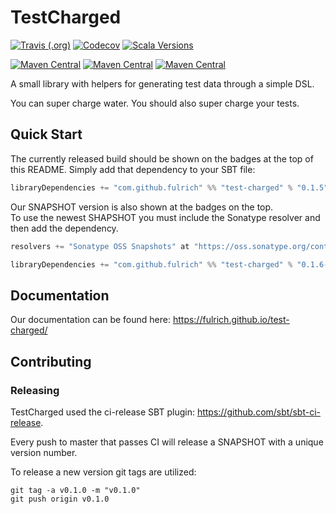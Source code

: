 # TestCharged
[![Travis (.org)](https://img.shields.io/travis/fulrich/test-charged.svg?style=flat-square)](https://travis-ci.org/fulrich/test-charged)
[![Codecov](https://img.shields.io/codecov/c/github/fulrich/test-charged.svg?style=flat-square)](https://codecov.io/gh/fulrich/test-charged)
[![Scala Versions](https://img.shields.io/badge/scala-2.12%20%7C%202.13%20%7C%203.6-blue.svg?style=flat-square)](https://github.com/GarnerCorp/test-charged/blob/73a618b69fbed9f6bb5b1bb75874d3d44efe171c/build.sbt#L11)

[![Maven Central](https://img.shields.io/nexus/r/https/oss.sonatype.org/com.github.fulrich/test-charged_2.11.svg?label=latest%202.11&style=flat-square)](https://repo1.maven.org/maven2/com/github/fulrich/test-charged_2.11/)
[![Maven Central](https://img.shields.io/nexus/r/https/oss.sonatype.org/com.github.fulrich/test-charged_2.12.svg?label=latest%202.12&style=flat-square)](https://repo1.maven.org/maven2/com/github/fulrich/test-charged_2.12/)
[![Maven Central](https://img.shields.io/nexus/r/https/oss.sonatype.org/com.github.fulrich/test-charged_2.13.svg?label=latest%202.13&style=flat-square)](https://repo1.maven.org/maven2/com/github/fulrich/test-charged_2.13/)

A small library with helpers for generating test data through a simple DSL.

You can super charge water.  You should also super charge your tests.

## Quick Start
The currently released build should be shown on the badges at the top of this README.
Simply add that dependency to your SBT file:

```scala 
libraryDependencies += "com.github.fulrich" %% "test-charged" % "0.1.5"
```

Our SNAPSHOT version is also shown at the badges on the top.  
To use the newest SHAPSHOT you must include the Sonatype resolver and then add the dependency.

```scala
resolvers += "Sonatype OSS Snapshots" at "https://oss.sonatype.org/content/repositories/snapshots"

libraryDependencies += "com.github.fulrich" %% "test-charged" % "0.1.6-SNAPSHOT" % "test"
```

## Documentation
Our documentation can be found here: https://fulrich.github.io/test-charged/

## Contributing

### Releasing
TestCharged used the ci-release SBT plugin: https://github.com/sbt/sbt-ci-release.

Every push to master that passes CI will release a SNAPSHOT with a unique version number.

To release a new version git tags are utilized:
```
git tag -a v0.1.0 -m "v0.1.0"
git push origin v0.1.0
```
